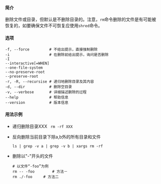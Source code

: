 #### 简介

删除文件或目录，但默认是不删除目录的。注意，`rm`命令删除的文件是有可能被恢复的，如要确保文件不可恢复应使用`shred`命令。

#### 选项

```
-f, --force			# 不给出提示，直接强制删除
-i					# 在删除前给出提示，询问是否删除
-I
--interactive[=WHEN]
--one-file-system
--no-preserve-root
--preserve-root
-r, -R, --recursise	# 递归地删除目录及其内容
-d, --dir			# 删除空目录
-v, --verbose		# 详细描述删除的过程
--help				# 帮助信息
--version			# 版本信息
```



#### 用法示例

* 递归删除目录XXX
  ` rm -rf XXX`

* 反向删除当前目录下除a,b外的所有目录和文件

  `ls | grep -v a | grep -v b | xargs rm -rf`

* 删除以"-"开头的文件

  ```
  # 以文件“-foo”为例
  rm -- -foo		# 方法－
  rm ./-foo		# 方法二
  ```

  
